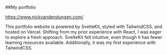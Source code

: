 ##My portfolio

https://www.nickvandendungen.com/

This portfolio website is powered by SvelteKit, styled with TailwindCSS, and hosted on Vercel. Shifting from my prior experience with React, I was eager to explore a fresh approach. SvelteKit felt intuitive, even though it has fewer learning resources available. Additionally, it was my first experience with TailwindCSS.
